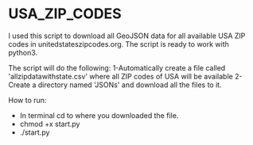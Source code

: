 # USA_ZIP_CODES
I used this script to download all GeoJSON data for all available USA ZIP codes in unitedstateszipcodes.org.
The script is ready to work with python3.

The script will do the following:
1-Automatically create a file called 'allzipdatawithstate.csv' where all ZIP codes of USA will be available
2-Create a directory named 'JSONs' and download all the files to it.

How to run:

- In terminal cd to where you downloaded the file.
- chmod +x start.py
- ./start.py
